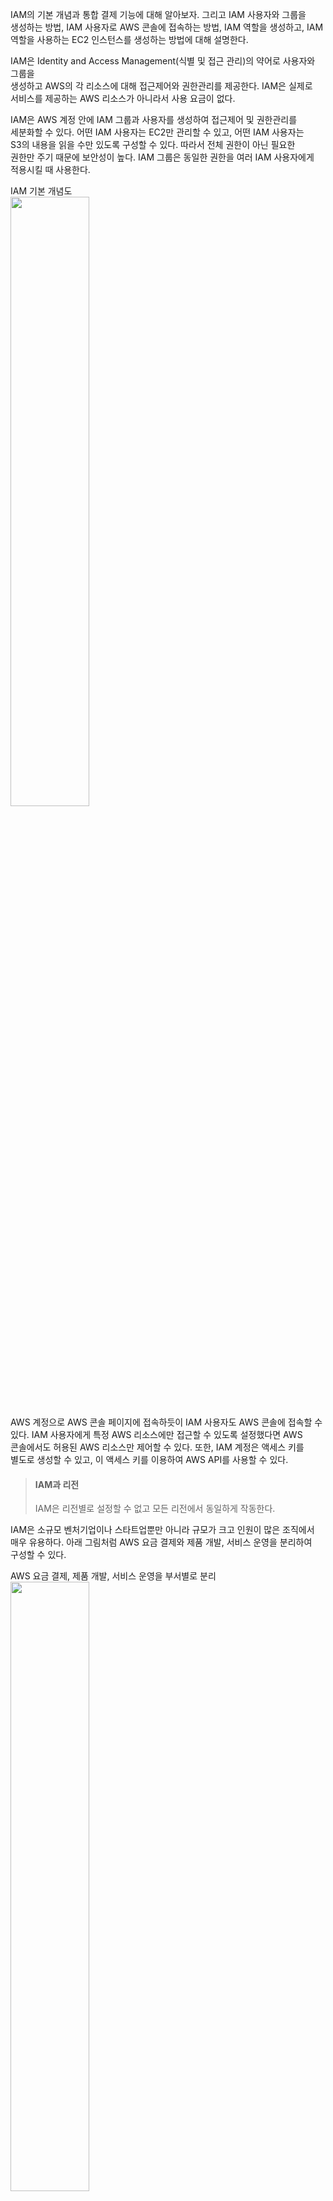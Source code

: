 IAM의 기본 개념과 통합 결제 기능에 대해 알아보자. 그리고 IAM 사용자와 그룹을   
생성하는 방법, IAM 사용자로 AWS 콘솔에 접속하는 방법, IAM 역할을 생성하고, IAM  
역할을 사용하는 EC2 인스턴스를 생성하는 방법에 대해 설명한다.    
  
IAM은 Identity and Access Management(식별 및 접근 관리)의 약어로 사용자와 그룹을  
생성하고 AWS의 각 리소스에 대해 접근제어와 권한관리를 제공한다. IAM은 실제로   
서비스를 제공하는 AWS 리소스가 아니라서 사용 요금이 없다.   
    
IAM은 AWS 계정 안에 IAM 그룹과 사용자를 생성하여 접근제어 및 권한관리를   
세분화할 수 있다. 어떤 IAM 사용자는 EC2만 관리할 수 있고, 어떤 IAM 사용자는   
S3의 내용을 읽을 수만 있도록 구성할 수 있다. 따라서 전체 권한이 아닌 필요한  
권한만 주기 때문에 보안성이 높다. IAM 그룹은 동일한 권한을 여러 IAM 사용자에게   
적용시킬 때 사용한다.   
  
IAM 기본 개념도  
<img src="https://user-images.githubusercontent.com/33191974/157583107-1ba8a18a-086f-41d7-b359-bb1e375b1bf2.png" width="50%" height="50%"/>  
AWS 계정으로 AWS 콘솔 페이지에 접속하듯이 IAM 사용자도 AWS 콘솔에 접속할 수  
있다. IAM 사용자에게 특정 AWS 리소스에만 접근할 수 있도록 설정했다면 AWS   
콘솔에서도 허용된 AWS 리소스만 제어할 수 있다. 또한, IAM 계정은 액세스 키를  
별도로 생성할 수 있고, 이 액세스 키를 이용하여 AWS API를 사용할 수 있다.   
  
> #### IAM과 리전  
> IAM은 리전별로 설정할 수 없고 모든 리전에서 동일하게 작동한다.   
  
IAM은 소규모 벤처기업이나 스타트업뿐만 아니라 규모가 크고 인원이 많은 조직에서   
매우 유용하다. 아래 그림처럼 AWS 요금 결제와 제품 개발, 서비스 운영을 분리하여  
구성할 수 있다.   
  
AWS 요금 결제, 제품 개발, 서비스 운영을 부서별로 분리  
<img src="https://user-images.githubusercontent.com/33191974/157614563-3f3dcef6-bacb-47db-ad6c-224cf8f57694.png" width="50%" height="50%"/>    
  
AWS 계정에는 다른 AWS 계정의 요금을 합쳐서 지불하는 통합 결제(Consolidated  
Billing) 기능이 있다. 일반적인 회사에서는 비용 지출을 재무회계팀에서 최종적으로  
관리한다. 따라서 재무회계팀에서 AWS 통합 계정을 사용하여 회사 내 모든 부서의  
AWS 요금을 관리하고 지불할 수 있다.   
  
부서가 다를 때는 AWS 계정을 분리하여 구성하면 매우 편리하다. 제품개발부의   
개발용 EC2 인스턴스에 서비스 운영부의 사람들이 마음대로 접근해서는 안된다.   
이처럼 실제 조직의 특성에 막제 접근제어와 권한관리를 설정할 수 있다.   
  
> #### AWS 통합 결제  
> AWS 콘솔의 Billing & Cost Management에서 통합 결제 기능을 사용할 수 있다.   
> 결제를 하는 계정(Payer Account)이 AWS 리소스를 사용하는 계정(Linked Account)  
> 에 연결요청을 보내는 방식이다.   

IAM 그룹과 사용자에게 권한을 설정하는 것과는 달리 EC2 인스턴스 전용으로 권한을   
설정할 수 있다. 이 것을 IAM 역할(Role)이라고 한다. IAM 역할은 EC2 인스턴스뿐만   
아니라 다른 AWS 계정(또는 다른 AWS 계정의 IAM 사용자), Facebook, Google,   
Amazon.com 계정전용으로 권한을 설정할 수 있다.   
  
IAM 역할 기본 개념  
![image](https://user-images.githubusercontent.com/33191974/157616798-9c3c1054-d4f5-4e91-89f7-de8e9c0637c9.png)



  




  



























